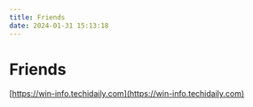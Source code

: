 ```yaml
---
title: Friends
date: 2024-01-31 15:13:18
---
```


# Friends

[https://win-info.techidaily.com](https://win-info.techidaily.com)